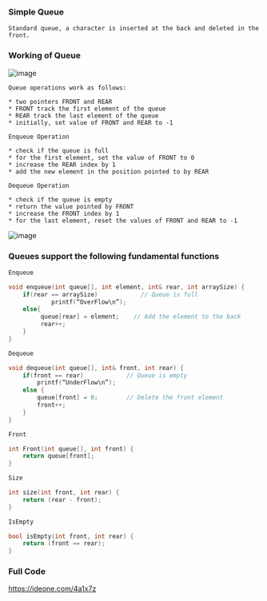 ### Simple Queue

```
Standard queue, a character is inserted at the back and deleted in the front.
```

### Working of Queue

![image](https://user-images.githubusercontent.com/59710234/154790836-7a30a278-a061-42a9-a8e7-69b7044eb622.png)

```
Queue operations work as follows:

* two pointers FRONT and REAR
* FRONT track the first element of the queue
* REAR track the last element of the queue
* initially, set value of FRONT and REAR to -1

Enqueue Operation

* check if the queue is full
* for the first element, set the value of FRONT to 0
* increase the REAR index by 1
* add the new element in the position pointed to by REAR

Dequeue Operation

* check if the queue is empty
* return the value pointed by FRONT
* increase the FRONT index by 1
* for the last element, reset the values of FRONT and REAR to -1

```
![image](https://user-images.githubusercontent.com/59710234/154790910-c835d3b4-af3c-4da1-b812-369818b5eb16.png)

### Queues support the following fundamental functions

```c++
Enqueue

void enqueue(int queue[], int element, int& rear, int arraySize) {
    if(rear == arraySize)            // Queue is full
            printf(“OverFlow\n”);
    else{
         queue[rear] = element;    // Add the element to the back
         rear++;
    }
}
```

```c++
Dequeue

void dequeue(int queue[], int& front, int rear) {
    if(front == rear)            // Queue is empty
        printf(“UnderFlow\n”);
    else {
        queue[front] = 0;        // Delete the front element
        front++;
    }
}
```
```c++
Front

int Front(int queue[], int front) {
    return queue[front];
}
```
```c++
Size

int size(int front, int rear) {
    return (rear - front);
}
```
```c++
IsEmpty

bool isEmpty(int front, int rear) {
    return (front == rear);
}
```

### Full Code

https://ideone.com/4a1x7z

